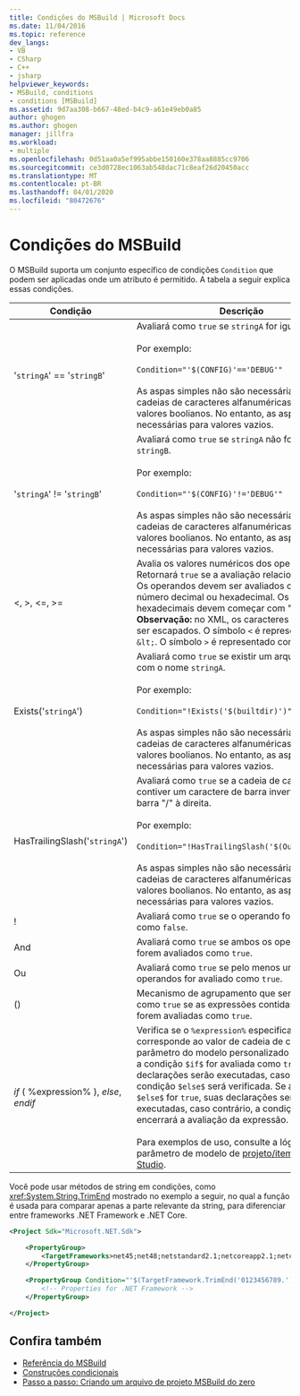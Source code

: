```yaml
---
title: Condições do MSBuild | Microsoft Docs
ms.date: 11/04/2016
ms.topic: reference
dev_langs:
- VB
- CSharp
- C++
- jsharp
helpviewer_keywords:
- MSBuild, conditions
- conditions [MSBuild]
ms.assetid: 9d7aa308-b667-48ed-b4c9-a61e49eb0a85
author: ghogen
ms.author: ghogen
manager: jillfra
ms.workload:
- multiple
ms.openlocfilehash: 0d51aa0a5ef995abbe150160e378aa8885cc9706
ms.sourcegitcommit: ce3d0728ec1063ab548dac71c8eaf26d20450acc
ms.translationtype: MT
ms.contentlocale: pt-BR
ms.lasthandoff: 04/01/2020
ms.locfileid: "80472676"
---
```

# <a name="msbuild-conditions"></a>Condições do MSBuild

O MSBuild suporta um conjunto específico de condições `Condition` que podem ser aplicadas onde um atributo é permitido. A tabela a seguir explica essas condições.

|Condição|Descrição|
|---------------|-----------------|
|'`stringA`' == '`stringB`'|Avaliará como `true` se `stringA` for igual a `stringB`.<br /><br /> Por exemplo: <br /><br /> `Condition="'$(CONFIG)'=='DEBUG'"`<br /><br /> As aspas simples não são necessárias para cadeias de caracteres alfanuméricas simples ou valores boolianos. No entanto, as aspas são necessárias para valores vazios.|
|'`stringA`' != '`stringB`'|Avaliará como `true` se `stringA` não for igual a `stringB`.<br /><br /> Por exemplo: <br /><br /> `Condition="'$(CONFIG)'!='DEBUG'"`<br /><br /> As aspas simples não são necessárias para cadeias de caracteres alfanuméricas simples ou valores boolianos. No entanto, as aspas são necessárias para valores vazios.|
|\<, >, \<=, >=|Avalia os valores numéricos dos operandos. Retornará `true` se a avaliação relacional for true. Os operandos devem ser avaliados como um número decimal ou hexadecimal. Os números hexadecimais devem começar com "0x". **Observação:** no XML, os caracteres `<` e `>` devem ser escapados. O símbolo `<` é representado como `&lt;`. O símbolo `>` é representado como `&gt;`.|
|Exists('`stringA`')|Avaliará como `true` se existir um arquivo ou pasta com o nome `stringA`.<br /><br /> Por exemplo: <br /><br /> `Condition="!Exists('$(builtdir)')"`<br /><br /> As aspas simples não são necessárias para cadeias de caracteres alfanuméricas simples ou valores boolianos. No entanto, as aspas são necessárias para valores vazios.|
|HasTrailingSlash('`stringA`')|Avaliará como `true` se a cadeia de caracteres contiver um caractere de barra invertida (\\) ou de barra "/" à direita.<br /><br /> Por exemplo: <br /><br /> `Condition="!HasTrailingSlash('$(OutputPath)')"`<br /><br /> As aspas simples não são necessárias para cadeias de caracteres alfanuméricas simples ou valores boolianos. No entanto, as aspas são necessárias para valores vazios.|
|!|Avaliará como `true` se o operando for avaliado como `false`.|
|And|Avaliará como `true` se ambos os operandos forem avaliados como `true`.|
|Ou|Avaliará como `true` se pelo menos um dos operandos for avaliado como `true`.|
|()|Mecanismo de agrupamento que será avaliado como `true` se as expressões contidas dentro forem avaliadas como `true`.|
|$if$ ( %expression% ), $else$, $endif$|Verifica se o `%expression%` especificado corresponde ao valor de cadeia de caracteres do parâmetro do modelo personalizado passado. Se a condição `$if$` for avaliada como `true`, suas declarações serão executadas, caso contrário, a condição `$else$` será verificada. Se a condição `$else$` for `true`, suas declarações serão executadas, caso contrário, a condição `$endif$` encerrará a avaliação da expressão.<br /><br /> Para exemplos de uso, consulte a lógica do parâmetro de modelo de [projeto/item do Visual Studio](https://stackoverflow.com/questions/6709057/visual-studio-project-item-template-parameter-logic).|

Você pode usar métodos de string em condições, como <xref:System.String.TrimEnd> mostrado no exemplo a seguir, no qual a função é usada para comparar apenas a parte relevante da string, para diferenciar entre frameworks .NET Framework e .NET Core.

```xml
<Project Sdk="Microsoft.NET.Sdk">

    <PropertyGroup>
        <TargetFrameworks>net45;net48;netstandard2.1;netcoreapp2.1;netcoreapp3.1</TargetFrameworks>
    </PropertyGroup>

    <PropertyGroup Condition="'$(TargetFramework.TrimEnd('0123456789.'))' == 'net'">
        <!-- Properties for .NET Framework -->
    </PropertyGroup>

</Project>
```

## <a name="see-also"></a>Confira também

- [Referência do MSBuild](../msbuild/msbuild-reference.md)
- [Construções condicionais](../msbuild/msbuild-conditional-constructs.md)
- [Passo a passo: Criando um arquivo de projeto MSBuild do zero](../msbuild/walkthrough-creating-an-msbuild-project-file-from-scratch.md)
